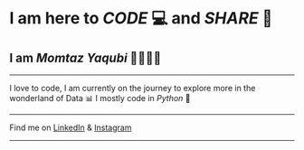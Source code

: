 # I am here to _CODE_ 💻 and _SHARE_ 🤝  

## I am _**Momtaz Yaqubi**_ 👋🏻🧑🏻 
 
***
I love to code, 
I am currently on the journey to explore more in the wonderland of Data 📊 
I mostly code in _Python_ 🐍
***

Find me on [LinkedIn](https://www.linkedin.com/in/momtaz-yaqubi-127ab31b0?utm_source=share&utm_campaign=share_via&utm_content=profile&utm_medium=android_app) & [Instagram](https://www.instagram.com/momtaz.yaqubi/profilecard/?igsh=MXdjZnIyeHo0YjNoaw==)
***

